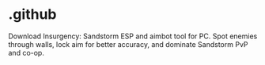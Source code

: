 # .github
Download Insurgency: Sandstorm ESP and aimbot tool for PC. Spot enemies through walls, lock aim for better accuracy, and dominate Sandstorm PvP and co-op.
